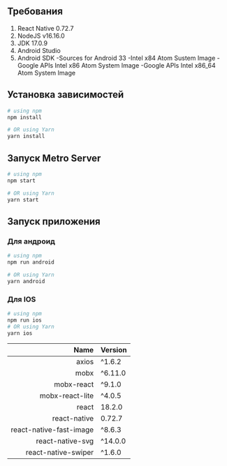 ## Требования

1. React Native 0.72.7
1. NodeJS v16.16.0
1. JDK 17.0.9
1. Android Studio
1. Android SDK 
   -Sources for Android 33
   -Intel x84 Atom Sustem Image
   -Google APIs Intel x86 Atom System Image
   -Google APIs Intel x86_64 Atom System Image

## Установка зависимостей 

```bash
# using npm
npm install

# OR using Yarn
yarn install
```

## Запуск Metro Server

```bash
# using npm
npm start

# OR using Yarn
yarn start
```

## Запуск приложения

### Для андроид

```bash
# using npm
npm run android

# OR using Yarn
yarn android
```

### Для IOS

```bash
# using npm
npm run ios
# OR using Yarn
yarn ios
```


| Name | Version       |
|----------------------:|---------------|
|                  axios|         ^1.6.2|
|                   mobx|        ^6.11.0|
|             mobx-react|         ^9.1.0|
|        mobx-react-lite|         ^4.0.5|
|                  react|         18.2.0|
|           react-native|         0.72.7|
|react-native-fast-image|         ^8.6.3|
|       react-native-svg|        ^14.0.0|
|    react-native-swiper|         ^1.6.0|



